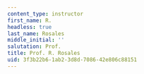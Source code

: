 ```yaml
---
content_type: instructor
first_name: R.
headless: true
last_name: Rosales
middle_initial: ''
salutation: Prof.
title: Prof. R. Rosales
uid: 3f3b22b6-1ab2-3d8d-7086-42e806c88151
---
```

